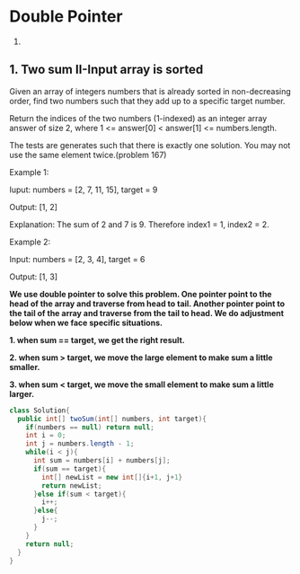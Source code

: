 # Double Pointer

1. 

## 1. Two sum II-Input array is sorted

Given an array of integers numbers that is already sorted in non-decreasing order, find two numbers such that they add up to a specific target number.

Return the indices of the two numbers (1-indexed) as an integer array answer of size 2, where 1 <= answer[0] < answer[1] <= numbers.length.

The tests are generates such that there is exactly one solution. You may not use the same element twice.(problem 167)

Example 1:

Iuput: numbers = [2, 7, 11, 15], target = 9

Output: [1, 2]

Explanation: The sum of 2 and 7 is 9. Therefore index1 = 1, index2 = 2.

Example 2:

Input: numbers = [2, 3, 4], target = 6

Output: [1, 3]

**We use double pointer to solve this problem. One pointer point to the head of the array and traverse from head to tail. Another pointer point to the tail of the array and traverse from the tail to head. We do adjustment below when we face specific situations.**

**1. when sum == target, we get the right result.**

**2. when sum > target, we move the large element to make sum a little smaller.**

**3. when sum < target, we move the small element to make sum a little larger.**

```java
class Solution{
  public int[] twoSum(int[] numbers, int target){
    if(numbers == null) return null;
    int i = 0;
    int j = numbers.length - 1;
    while(i < j){
      int sum = numbers[i] + numbers[j];
      if(sum == target){
        int[] newList = new int[]{i+1, j+1}
        return newList;
      }else if(sum < target){
        i++;
      }else{
        j--;
      }
    }
    return null;
  }
}
```

